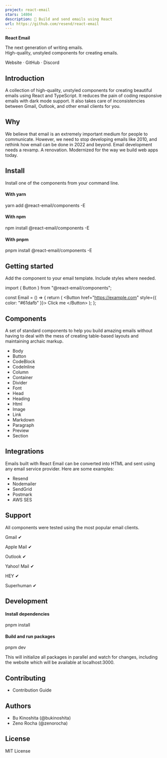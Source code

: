 ```yaml
---
project: react-email
stars: 14804
description: 💌 Build and send emails using React
url: https://github.com/resend/react-email
---
```


**React Email**

The next generation of writing emails.  
High-quality, unstyled components for creating emails.

  

Website · GitHub · Discord

Introduction
------------

A collection of high-quality, unstyled components for creating beautiful emails using React and TypeScript. It reduces the pain of coding responsive emails with dark mode support. It also takes care of inconsistencies between Gmail, Outlook, and other email clients for you.

Why
---

We believe that email is an extremely important medium for people to communicate. However, we need to stop developing emails like 2010, and rethink how email can be done in 2022 and beyond. Email development needs a revamp. A renovation. Modernized for the way we build web apps today.

Install
-------

Install one of the components from your command line.

#### With yarn

yarn add @react-email/components -E

#### With npm

npm install @react-email/components -E

#### With pnpm

pnpm install @react-email/components -E

Getting started
---------------

Add the component to your email template. Include styles where needed.

import { Button } from "@react-email/components";

const Email \= () \=> {
  return (
    <Button href\="https://example.com" style\={{ color: "#61dafb" }}\>
      Click me
    </Button\>
  );
};

Components
----------

A set of standard components to help you build amazing emails without having to deal with the mess of creating table-based layouts and maintaining archaic markup.

-   Body
-   Button
-   CodeBlock
-   CodeInline
-   Column
-   Container
-   Divider
-   Font
-   Head
-   Heading
-   Html
-   Image
-   Link
-   Markdown
-   Paragraph
-   Preview
-   Section

Integrations
------------

Emails built with React Email can be converted into HTML and sent using any email service provider. Here are some examples:

-   Resend
-   Nodemailer
-   SendGrid
-   Postmark
-   AWS SES

Support
-------

All components were tested using the most popular email clients.

Gmail ✔

Apple Mail ✔

Outlook ✔

Yahoo! Mail ✔

HEY ✔

Superhuman ✔

Development
-----------

#### Install dependencies

pnpm install

#### Build and run packages

pnpm dev

This will initialize all packages in parallel and watch for changes, including the website which will be available at localhost:3000.

Contributing
------------

-   Contribution Guide

Authors
-------

-   Bu Kinoshita (@bukinoshita)
-   Zeno Rocha (@zenorocha)

License
-------

MIT License
